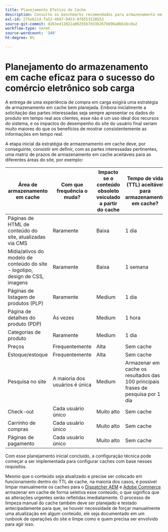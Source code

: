 ```yaml
---
title: Planejamento Efetivo do Cache
description: Consulte os benchmarks recomendados para armazenamento em cache para garantir o sucesso do site sob carga.
exl-id: 275eb21d-fa52-4b97-9453-8f8553128b53
source-git-commit: d263e412022a89255b7d33b267b696a8bb1bc8a2
workflow-type: tm+mt
source-wordcount: '349'
ht-degree: 0%

---
```


# Planejamento do armazenamento em cache eficaz para o sucesso do comércio eletrônico sob carga

A entrega de uma experiência de compra em carga exigirá uma estratégia de armazenamento em cache bem planejada. Embora inicialmente a solicitação das partes interessadas seja sempre apresentar os dados do produto em tempo real aos clientes, esse não é um uso ideal dos recursos do sistema, e os impactos do desempenho do site do usuário final seriam muito maiores do que os benefícios de mostrar consistentemente as informações em tempo real.

A etapa inicial da estratégia de armazenamento em cache deve, por conseguinte, consistir em definir, com as partes interessadas pertinentes, uma matriz de prazos de armazenamento em cache aceitáveis para as diferentes áreas do site, por exemplo:

| Área de armazenamento em cache | Com que frequência o muda? | Impacto se o conteúdo obsoleto veiculado a partir do cache | Tempo de vida (TTL) aceitável para armazenamento em cache? |
|---------------------------------------------------------------|--------------------|-------------------------------------------|-----------------------------------------------------|
| Páginas de HTML de conteúdo do site, atualizadas via CMS | Raramente | Baixa | 1 dia |
| Mídia/ativos do modelo de conteúdo do site - logotipo, design de CSS, imagens | Raramente | Baixa | 1 semana |
| Páginas de listagem de produtos (PLP) | Raramente | Medium | 1 dia |
| Página de detalhes do produto (PDP) | Às vezes | Medium | 1 hora |
| Categorias de produto | Raramente | Medium | 1 dia |
| Preços | Frequentemente | Alta | Sem cache |
| Estoque/estoque | Frequentemente | Alta | Sem cache |
| Pesquisa no site | A maioria dos usuários é única | Medium | Armazenar em cache os resultados das 100 principais frases de pesquisa por 1 dia |
| Check-out | Cada usuário único | Muito alto | Sem cache |
| Carrinho de compras | Cada usuário único | Muito alto | Sem cache |
| Páginas de pagamento | Cada usuário único | Muito alto | Sem cache |

Com esse planejamento inicial concluído, a configuração técnica pode começar a ser implementada para configurar caches com base nesses requisitos.

Mesmo que o conteúdo seja atualizado e precise ser colocado em funcionamento dentro do TTL de cache, na maioria dos casos, é possível limpar manualmente os caches para o [Dispatcher AEM](https://experienceleague.adobe.com/docs/experience-manager-dispatcher/using/configuring/page-invalidate.html?lang=en) e [Adobe Commerce](../configuration//cli/manage-cache.md#clean-and-flush-cache-types) armazenar em cache de forma seletiva esse conteúdo, o que significa que as alterações urgentes serão refletidas imediatamente. O processo de limpeza manual do cache também deve ser planejado e testado antecipadamente para que, se houver necessidade de forçar manualmente uma atualização em algum conteúdo, ele seja documentado em um runbook de operações do site e limpe como e quem precisa ser envolvido para agir isso.
